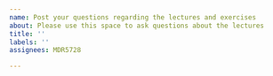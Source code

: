 ```yaml
---
name: Post your questions regarding the lectures and exercises
about: Please use this space to ask questions about the lectures
title: ''
labels: ''
assignees: MDR5728

---
```



